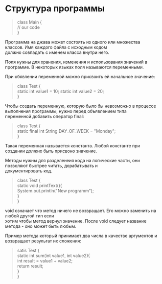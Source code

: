 # Структура программы

> class Main {  
> // our code  
> }

Программа на джава может состоять из одного или множества классов. Имя каждого файла с исходным кодом  
должно совпадать с именем класса внутри него.

Поля нужны для хранения, изменения и использования значений в программе. В некоторых языках поля называются переменными.

При обявлении переменной можно присвоить ей начальное значение:

>class Test {  
>static int value1 = 10;
>static int value2 = 20;  
>}

Чтобы создать переменную, которую было бы невозможно в процессе выполнения программы, нужно перед объявлением типа  
переменной добавить оператор final:  

>class Test {  
>static final int String DAY_OF_WEEK = "Monday";  
>}  

Такая переменная называется константа. Любой константе при создании должно быть присвоно значение.  

Методы нужны для разделенеия кода на логические части, они позволяют быстрее читать, дорабатывать и  
документировать код.

> class Test {  
>  static void printText(){  
>   System.out.println("New programm");  
>   }  
>  } 

void означает что метод ничего не возвращает. Его можно заменить на любой другой тип если  
хотим чтобы метод вернул значение. После void следует название метода - оно может быть любым. 

Пример метода который принимает два числа в качестве аргументов и возвращает результат их сложения:  
> satis Test {  
>  static int sum(int value1, int value2){  
>   int result = value1 + value2;  
>    return result;  
>   }  
>  }

